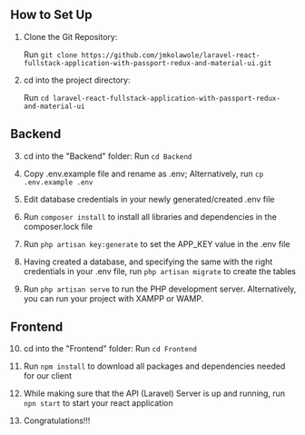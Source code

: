 ## How to Set Up



1. Clone the Git Repository:

   Run ```git clone https://github.com/jmkolawole/laravel-react-fullstack-application-with-passport-redux-and-material-ui.git```

2. cd into the project directory:

   Run ```cd laravel-react-fullstack-application-with-passport-redux-and-material-ui```

## Backend
3. cd into the "Backend" folder:
   Run ```cd Backend``` 

4. Copy .env.example file and rename as .env; 
Alternatively, run ```cp .env.example .env```

5. Edit database credentials in your newly generated/created .env file

6. Run ```composer install``` to install all libraries and dependencies in the composer.lock file

7. Run ```php artisan key:generate``` to set the APP_KEY value in the .env file

8. Having created a database, and specifying the same with the right credentials in your .env file, run ```php artisan migrate``` to create the tables

9. Run ```php artisan serve``` to run the PHP development server. Alternatively, you can run your project with XAMPP or WAMP.

## Frontend

10. cd into the "Frontend" folder:
   Run ```cd Frontend```

11. Run ```npm install``` to download all packages and dependencies needed for our client

12. While making sure that the API (Laravel) Server is up and running, run ```npn start``` to start your react application

13. Congratulations!!!